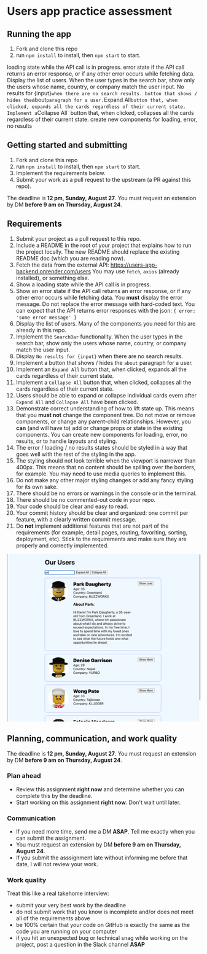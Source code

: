 # Users app practice assessment
## Running the app
1. Fork and clone this repo
2. run `npm install` to install, then `npm start` to start.

loading state while the API call is in progress.
error state if the API call returns an error response, or if any other error occurs while fetching data.
Display the list of users.
When the user types in the search bar, show only the users whose name, country, or company match the user input.
No results for {input}` when there are no search results.
button that shows / hides the `about` paragraph for a user.
`Expand All` button that, when clicked, expands all the cards regardless of their current state.
Implement a `Collapse All` button that, when clicked, collapses all the cards regardless of their current state.
create new components for loading, error, no results
## Getting started and submitting
1. Fork and clone this repo
1. run `npm install` to install, then `npm start` to start.
1. Implement the requirements below.
1. Submit your work as a pull request to the upstream (a PR against this repo).

The deadline is **12 pm, Sunday, August 27**.
You must request an extension by DM **before 9 am on Thursday, August 24**.

## Requirements
1. Submit your project as a pull request to this repo.
1. Include a README in the root of your project that explains how to run the project locally. The new README should replace the existing README doc (which you are reading now).
1. Fetch the data from the external API: https://users-app-backend.onrender.com/users You may use `fetch`, `axios` (already installed), or something else.
1. Show a loading state while the API call is in progress.
1. Show an error state if the API call returns an error response, or if any other error occurs while fetching data. You **must** display the error message. Do not replace the error message with hard-coded text.
You can expect that the API returns error responses with the json: `{ error: 'some error message' }`
1. Display the list of users. Many of the components you need for this are already in this repo.
1. Implement the `SearchBar` functionality. When the user types in the search bar, show only the users whose name, country, or company match the user input.
1. Display `No results for {input}` when there are no search results.
1. Implement a button that shows / hides the `about` paragraph for a user.
1. Implement an `Expand All` button that, when clicked, expands all the cards regardless of their current state.
1. Implement a `Collapse All` button that, when clicked, collapses all the cards regardless of their current state.
1. Users should be able to expand or collapse individual cards evern after `Expand All` and `Collapse All` have been clicked.
1. Demonstrate correct understanding of how to lift state up. This means that you **must not** change the component tree. Do not move or remove components, or change any parent-child relationships. However, you **can** (and will have to) add or change props or state in the existing components. You can create new components for loading, error, no results, or to handle layouts and styling.
1. The error / loading / no results states should be styled in a way that goes well with the rest of the styling in the app.
1. The styling should not look terrible when the viewport is narrower than 400px. This means that no content should be spilling over the borders, for example. You may need to use media queries to implement this.
1. Do not make any other major styling changes or add any fancy styling for its own sake.
1. There should be no errors or warnings in the console or in the terminal.
1. There should be no commented-out code in your repo.
1. Your code should be clear and easy to read.
1. Your commit history should be clear and organized: one commit per feature, with a clearly written commit message.
1. Do **not** implement additional features that are not part of the requirements (for example, detail pages, routing, favoriting, sorting, deployment, etc). Stick to the requirements and make sure they are properly and correctly implemented.

![finished app for reference](./users-app-completed.png)

## Planning, communication, and work quality
The deadline is **12 pm, Sunday, August 27**.
You must request an extension by DM **before 9 am on Thursday, August 24**.

### Plan ahead
- Review this assignment **right now** and determine whether you can complete this by the deadline.
- Start working on this assignment **right now**. Don't wait until later.

### Communication
- If you need more time, send me a DM **ASAP**. Tell me exactly when you can submit the assignment.
- You must request an extension by DM **before 9 am on Thursday, August 24**.
- If you submit the asssignment late without informing me before that date, I will not review your work.

### Work quality
Treat this like a real takehome interview:
- submit your very best work by the deadline
- do not submit work that you know is incomplete and/or does not meet all of the requirements above
- be 100% certain that your code on GitHub is exactly the same as the code you are running on your computer
- if you hit an unexpected bug or technical snag while working on the project, post a question in the Slack channel **ASAP**

